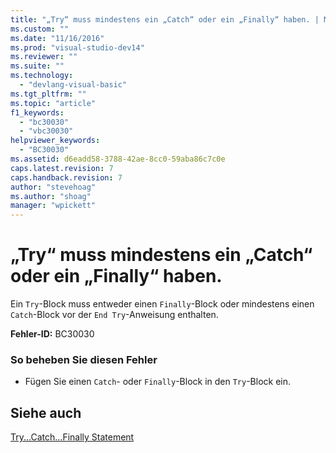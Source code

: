 ```yaml
---
title: "„Try“ muss mindestens ein „Catch“ oder ein „Finally“ haben. | Microsoft Docs"
ms.custom: ""
ms.date: "11/16/2016"
ms.prod: "visual-studio-dev14"
ms.reviewer: ""
ms.suite: ""
ms.technology: 
  - "devlang-visual-basic"
ms.tgt_pltfrm: ""
ms.topic: "article"
f1_keywords: 
  - "bc30030"
  - "vbc30030"
helpviewer_keywords: 
  - "BC30030"
ms.assetid: d6eadd58-3788-42ae-8cc0-59aba86c7c0e
caps.latest.revision: 7
caps.handback.revision: 7
author: "stevehoag"
ms.author: "shoag"
manager: "wpickett"
---
```

# „Try“ muss mindestens ein „Catch“ oder ein „Finally“ haben.
Ein `Try`\-Block muss entweder einen `Finally`\-Block oder mindestens einen `Catch`\-Block vor der `End Try`\-Anweisung enthalten.  
  
 **Fehler\-ID:** BC30030  
  
### So beheben Sie diesen Fehler  
  
-   Fügen Sie einen `Catch`\- oder `Finally`\-Block in den `Try`\-Block ein.  
  
## Siehe auch  
 [Try...Catch...Finally Statement](../../visual-basic/language-reference/statements/try-catch-finally-statement.md)